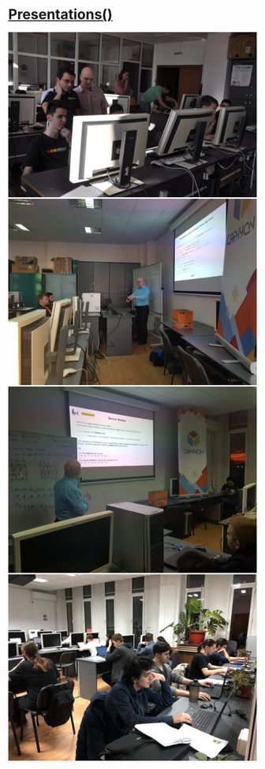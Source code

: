 # [Presentations()](https://cpp-red-lion.github.io/presentations/list.html)

![](13071716_1275145059167136_2538270263006751378_o.jpg)
![](24799638_1886311294717173_5513525658055533224_o.jpg)
![](24831133_1886311314717171_2307711840922614215_o.jpg)
![](26758583_1931902476824721_4951253996818790208_o.jpg)
